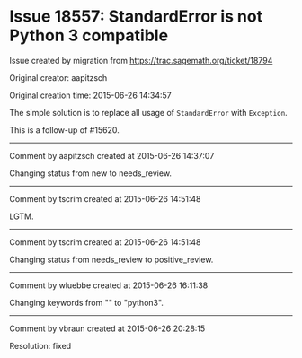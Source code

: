# Issue 18557: StandardError is not Python 3 compatible

Issue created by migration from https://trac.sagemath.org/ticket/18794

Original creator: aapitzsch

Original creation time: 2015-06-26 14:34:57

The simple solution is to replace all usage of `StandardError` with `Exception`.

This is a follow-up of #15620.


---

Comment by aapitzsch created at 2015-06-26 14:37:07

Changing status from new to needs_review.


---

Comment by tscrim created at 2015-06-26 14:51:48

LGTM.


---

Comment by tscrim created at 2015-06-26 14:51:48

Changing status from needs_review to positive_review.


---

Comment by wluebbe created at 2015-06-26 16:11:38

Changing keywords from "" to "python3".


---

Comment by vbraun created at 2015-06-26 20:28:15

Resolution: fixed
